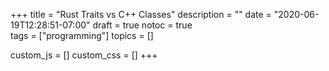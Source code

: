 +++
title = "Rust Traits vs C++ Classes"
description = ""
date = "2020-06-19T12:28:51-07:00"
draft = true
notoc = true  
tags = ["programming"]
topics = []

custom_js = []
custom_css = []
+++


<!--more-->